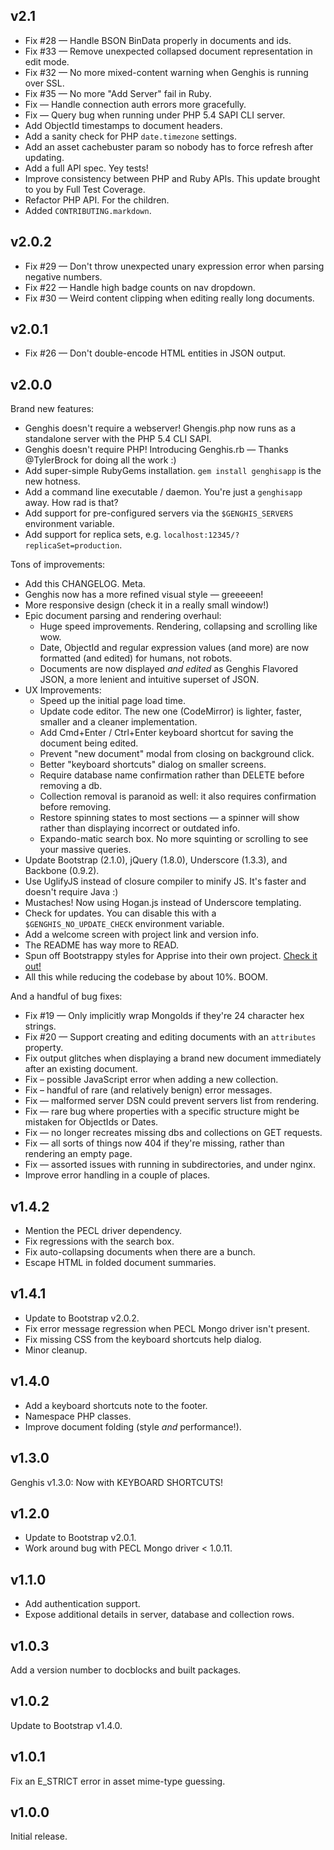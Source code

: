 ## v2.1

 * Fix #28 — Handle BSON BinData properly in documents and ids.
 * Fix #33 — Remove unexpected collapsed document representation in edit mode.
 * Fix #32 — No more mixed-content warning when Genghis is running over SSL.
 * Fix #35 — No more "Add Server" fail in Ruby.
 * Fix — Handle connection auth errors more gracefully.
 * Fix — Query bug when running under PHP 5.4 SAPI CLI server.
 * Add ObjectId timestamps to document headers.
 * Add a sanity check for PHP `date.timezone` settings.
 * Add an asset cachebuster param so nobody has to force refresh after updating.
 * Add a full API spec. Yey tests!
 * Improve consistency between PHP and Ruby APIs. This update brought to you by Full Test Coverage.
 * Refactor PHP API. For the children.
 * Added `CONTRIBUTING.markdown`.


## v2.0.2

 * Fix #29 — Don't throw unexpected unary expression error when parsing negative numbers.
 * Fix #22 — Handle high badge counts on nav dropdown.
 * Fix #30 — Weird content clipping when editing really long documents.


## v2.0.1

 * Fix #26 — Don't double-encode HTML entities in JSON output.


## v2.0.0

Brand new features:

 * Genghis doesn't require a webserver! Ghengis.php now runs as a standalone server with the PHP 5.4 CLI SAPI.
 * Genghis doesn't require PHP! Introducing Genghis.rb — Thanks @TylerBrock for doing all the work :)
 * Add super-simple RubyGems installation. `gem install genghisapp` is the new hotness.
 * Add a command line executable / daemon. You're just a `genghisapp` away. How rad is that?
 * Add support for pre-configured servers via the `$GENGHIS_SERVERS` environment variable.
 * Add support for replica sets, e.g. `localhost:12345/?replicaSet=production`.

Tons of improvements:

 * Add this CHANGELOG. Meta.
 * Genghis now has a more refined visual style — greeeeen!
 * More responsive design (check it in a really small window!)
 * Epic document parsing and rendering overhaul:
    * Huge speed improvements. Rendering, collapsing and scrolling like wow.
    * Date, ObjectId and regular expression values (and more) are now formatted (and edited) for humans, not robots.
    * Documents are now displayed _and edited_ as Genghis Flavored JSON, a more lenient and intuitive superset of JSON.
 * UX Improvements:
    * Speed up the initial page load time.
    * Update code editor. The new one (CodeMirror) is lighter, faster, smaller and a cleaner implementation.
    * Add Cmd+Enter / Ctrl+Enter keyboard shortcut for saving the document being edited.
    * Prevent "new document" modal from closing on background click.
    * Better "keyboard shortcuts" dialog on smaller screens.
    * Require database name confirmation rather than DELETE before removing a db.
    * Collection removal is paranoid as well: it also requires confirmation before removing.
    * Restore spinning states to most sections — a spinner will show rather than displaying incorrect or outdated info.
    * Expando-matic search box. No more squinting or scrolling to see your massive queries.
 * Update Bootstrap (2.1.0), jQuery (1.8.0), Underscore (1.3.3), and Backbone (0.9.2).
 * Use UglifyJS instead of closure compiler to minify JS. It's faster and doesn't require Java :)
 * Mustaches! Now using Hogan.js instead of Underscore templating.
 * Check for updates. You can disable this with a `$GENGHIS_NO_UPDATE_CHECK` environment variable.
 * Add a welcome screen with project link and version info.
 * The README has way more to READ.
 * Spun off Bootstrappy styles for Apprise into their own project. [Check it out!](https://github.com/bobthecow/apprise-bootstrap)
 * All this while reducing the codebase by about 10%. BOOM.

And a handful of bug fixes:

 * Fix #19 — Only implicitly wrap MongoIds if they're 24 character hex strings.
 * Fix #20 — Support creating and editing documents with an `attributes` property.
 * Fix output glitches when displaying a brand new document immediately after an existing document.
 * Fix – possible JavaScript error when adding a new collection.
 * Fix – handful of rare (and relatively benign) error messages.
 * Fix — malformed server DSN could prevent servers list from rendering.
 * Fix — rare bug where properties with a specific structure might be mistaken for ObjectIds or Dates.
 * Fix — no longer recreates missing dbs and collections on GET requests.
 * Fix — all sorts of things now 404 if they're missing, rather than rendering an empty page.
 * Fix — assorted issues with running in subdirectories, and under nginx.
 * Improve error handling in a couple of places.


## v1.4.2

 * Mention the PECL driver dependency.
 * Fix regressions with the search box.
 * Fix auto-collapsing documents when there are a bunch.
 * Escape HTML in folded document summaries.


## v1.4.1

 * Update to Bootstrap v2.0.2.
 * Fix error message regression when PECL Mongo driver isn't present.
 * Fix missing CSS from the keyboard shortcuts help dialog.
 * Minor cleanup.


## v1.4.0

 * Add a keyboard shortcuts note to the footer.
 * Namespace PHP classes.
 * Improve document folding (style *and* performance!).


## v1.3.0

Genghis v1.3.0: Now with KEYBOARD SHORTCUTS!


## v1.2.0

 * Update to Bootstrap v2.0.1.
 * Work around bug with PECL Mongo driver < 1.0.11.


## v1.1.0

 * Add authentication support.
 * Expose additional details in server, database and collection rows.


## v1.0.3

Add a version number to docblocks and built packages.


## v1.0.2

Update to Bootstrap v1.4.0.


## v1.0.1

Fix an E_STRICT error in asset mime-type guessing.


## v1.0.0

Initial release.
